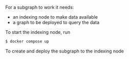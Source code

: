 For a subgraph to work it needs:
- an indexing node to make data available
- a graph to be deployed to query the data

To start the indexing node, run
```bash
$ docker compose up
```

To create and deploy the subgraph to the indexing node